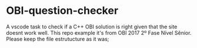 # OBI-question-checker
A vscode task to check if a C++ OBI solution is right given that the site doesnt work well. This repo example it's from OBI 2017 2º Fase Nível Sênior. Please keep the file estrutucture as it was;
